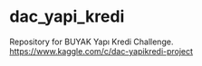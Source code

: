 # dac_yapi_kredi
Repository for BUYAK Yapı Kredi Challenge.
https://www.kaggle.com/c/dac-yapikredi-project
